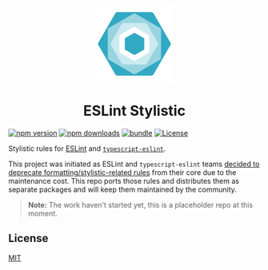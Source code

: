 <p align="center">
<img src="./.github/logo.svg" width="150">
</p>

<h1 align="center">ESLint Stylistic</h1>

[![npm version][npm-version-src]][npm-version-href]
[![npm downloads][npm-downloads-src]][npm-downloads-href]
[![bundle][bundle-src]][bundle-href]
[![License][license-src]][license-href]

Stylistic rules for [ESLint](https://eslint.org/) and [`typescript-eslint`](https://typescript-eslint.io/).

This project was initiated as ESLint and `typescript-eslint` teams [decided to deprecate formatting/stylistic-related rules](https://github.com/eslint/eslint/issues/17522) from their core due to the maintenance cost. This repo ports those rules and distributes them as separate packages and will keep them maintained by the community.

> **Note:** The work haven't started yet, this is a placeholder repo at this moment.

## License

[MIT](./LICENSE)

<!-- Badges -->

[npm-version-src]: https://img.shields.io/npm/v/eslint-config-stylistic?style=flat&colorA=080f12&colorB=1fa669
[npm-version-href]: https://npmjs.com/package/eslint-config-stylistic
[npm-downloads-src]: https://img.shields.io/npm/dm/eslint-config-stylistic?style=flat&colorA=080f12&colorB=1fa669
[npm-downloads-href]: https://npmjs.com/package/eslint-config-stylistic
[bundle-src]: https://img.shields.io/bundlephobia/minzip/eslint-config-stylistic?style=flat&colorA=080f12&colorB=1fa669&label=minzip
[bundle-href]: https://bundlephobia.com/result?p=eslint-config-stylistic
[license-src]: https://img.shields.io/github/license/antfu/eslint-config-stylistic.svg?style=flat&colorA=080f12&colorB=1fa669
[license-href]: https://github.com/eslint-stylistic/eslint-stylistic/blob/main/LICENSE
